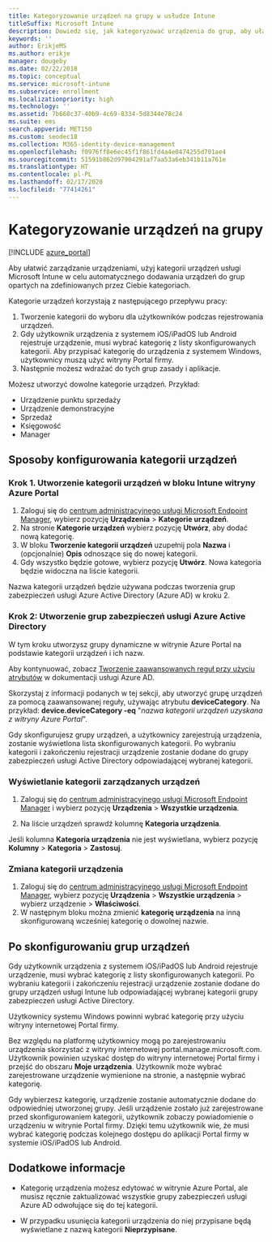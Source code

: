 ```yaml
---
title: Kategoryzowanie urządzeń na grupy w usłudze Intune
titleSuffix: Microsoft Intune
description: Dowiedz się, jak kategoryzować urządzenia do grup, aby ułatwić zarządzanie.
keywords: ''
author: ErikjeMS
ms.author: erikje
manager: dougeby
ms.date: 02/22/2018
ms.topic: conceptual
ms.service: microsoft-intune
ms.subservice: enrollment
ms.localizationpriority: high
ms.technology: ''
ms.assetid: 7b668c37-40b9-4c69-8334-5d8344e78c24
ms.suite: ems
search.appverid: MET150
ms.custom: seodec18
ms.collection: M365-identity-device-management
ms.openlocfilehash: f0976ff8e6ec45f1f861fd4a4e0474255d701ae4
ms.sourcegitcommit: 51591b862d97904291af7aa53a6eb341b11a761e
ms.translationtype: HT
ms.contentlocale: pl-PL
ms.lasthandoff: 02/17/2020
ms.locfileid: "77414261"
---
```

# <a name="categorize-devices-into-groups"></a>Kategoryzowanie urządzeń na grupy

[!INCLUDE [azure_portal](../includes/azure_portal.md)]

Aby ułatwić zarządzanie urządzeniami, użyj kategorii urządzeń usługi Microsoft Intune w celu automatycznego dodawania urządzeń do grup opartych na zdefiniowanych przez Ciebie kategoriach.

Kategorie urządzeń korzystają z następującego przepływu pracy:
1. Tworzenie kategorii do wyboru dla użytkowników podczas rejestrowania urządzeń.
2. Gdy użytkownik urządzenia z systemem iOS/iPadOS lub Android rejestruje urządzenie, musi wybrać kategorię z listy skonfigurowanych kategorii. Aby przypisać kategorię do urządzenia z systemem Windows, użytkownicy muszą użyć witryny Portal firmy.
3. Następnie możesz wdrażać do tych grup zasady i aplikacje.

Możesz utworzyć dowolne kategorie urządzeń. Przykład:
- Urządzenie punktu sprzedaży
- Urządzenie demonstracyjne
- Sprzedaż
- Księgowość
- Manager

## <a name="how-to-configure-device-categories"></a>Sposoby konfigurowania kategorii urządzeń

### <a name="step-1-create-device-categories-on-the-intune-blade-of-the-azure-portal"></a>Krok 1. Utworzenie kategorii urządzeń w bloku Intune witryny Azure Portal
1. Zaloguj się do [centrum administracyjnego usługi Microsoft Endpoint Manager](https://go.microsoft.com/fwlink/?linkid=2109431), wybierz pozycję **Urządzenia** > **Kategorie urządzeń**.
2. Na stronie **Kategorie urządzeń** wybierz pozycję **Utwórz**, aby dodać nową kategorię.
3. W bloku **Tworzenie kategorii urządzeń** uzupełnij pola **Nazwa** i (opcjonalnie) **Opis** odnoszące się do nowej kategorii.
4. Gdy wszystko będzie gotowe, wybierz pozycję **Utwórz**. Nowa kategoria będzie widoczna na liście kategorii.

Nazwa kategorii urządzeń będzie używana podczas tworzenia grup zabezpieczeń usługi Azure Active Directory (Azure AD) w kroku 2.

### <a name="step-2-create-azure-active-directory-security-groups"></a>Krok 2: Utworzenie grup zabezpieczeń usługi Azure Active Directory
W tym kroku utworzysz grupy dynamiczne w witrynie Azure Portal na podstawie kategorii urządzeń i ich nazw.

Aby kontynuować, zobacz [Tworzenie zaawansowanych reguł przy użyciu atrybutów](https://azure.microsoft.com/documentation/articles/active-directory-accessmanagement-groups-with-advanced-rules/#using-attributes-to-create-rules-for-device-objects) w dokumentacji usługi Azure AD.

Skorzystaj z informacji podanych w tej sekcji, aby utworzyć grupę urządzeń za pomocą zaawansowanej reguły, używając atrybutu **deviceCategory**. Na przykład: **device.deviceCategory -eq** "*nazwa kategorii urządzeń uzyskana z witryny Azure Portal*".

Gdy skonfigurujesz grupy urządzeń, a użytkownicy zarejestrują urządzenia, zostanie wyświetlona lista skonfigurowanych kategorii. Po wybraniu kategorii i zakończeniu rejestracji urządzenie zostanie dodane do grupy zabezpieczeń usługi Active Directory odpowiadającej wybranej kategorii.

### <a name="view-the-categories-of-devices-that-you-manage"></a>Wyświetlanie kategorii zarządzanych urządzeń

1. Zaloguj się do [centrum administracyjnego usługi Microsoft Endpoint Manager](https://go.microsoft.com/fwlink/?linkid=2109431) i wybierz pozycję **Urządzenia** > **Wszystkie urządzenia**.

2. Na liście urządzeń sprawdź kolumnę **Kategoria urządzenia**.

Jeśli kolumna **Kategoria urządzenia** nie jest wyświetlana, wybierz pozycję **Kolumny** > **Kategoria** > **Zastosuj**.

### <a name="change-the-category-of-a-device"></a>Zmiana kategorii urządzenia

1. Zaloguj się do [centrum administracyjnego usługi Microsoft Endpoint Manager](https://go.microsoft.com/fwlink/?linkid=2109431), wybierz pozycję **Urządzenia** > **Wszystkie urządzenia** > wybierz urządzenie > **Właściwości**.
2. W następnym bloku można zmienić **kategorię urządzenia** na inną skonfigurowaną wcześniej kategorię o dowolnej nazwie.

## <a name="after-you-configure-device-groups"></a>Po skonfigurowaniu grup urządzeń

Gdy użytkownik urządzenia z systemem iOS/iPadOS lub Android rejestruje urządzenie, musi wybrać kategorię z listy skonfigurowanych kategorii. Po wybraniu kategorii i zakończeniu rejestracji urządzenie zostanie dodane do grupy urządzeń usługi Intune lub odpowiadającej wybranej kategorii grupy zabezpieczeń usługi Active Directory.

Użytkownicy systemu Windows powinni wybrać kategorię przy użyciu witryny internetowej Portal firmy.

Bez względu na platformę użytkownicy mogą po zarejestrowaniu urządzenia skorzystać z witryny internetowej portal.manage.microsoft.com. Użytkownik powinien uzyskać dostęp do witryny internetowej Portal firmy i przejść do obszaru **Moje urządzenia**. Użytkownik może wybrać zarejestrowane urządzenie wymienione na stronie, a następnie wybrać kategorię.

Gdy wybierzesz kategorię, urządzenie zostanie automatycznie dodane do odpowiedniej utworzonej grupy. Jeśli urządzenie zostało już zarejestrowane przed skonfigurowaniem kategorii, użytkownik zobaczy powiadomienie o urządzeniu w witrynie Portal firmy. Dzięki temu użytkownik wie, że musi wybrać kategorię podczas kolejnego dostępu do aplikacji Portal firmy w systemie iOS/iPadOS lub Android.

## <a name="further-information"></a>Dodatkowe informacje
- Kategorię urządzenia możesz edytować w witrynie Azure Portal, ale musisz ręcznie zaktualizować wszystkie grupy zabezpieczeń usługi Azure AD odwołujące się do tej kategorii.

- W przypadku usunięcia kategorii urządzenia do niej przypisane będą wyświetlane z nazwą kategorii **Nieprzypisane**.
